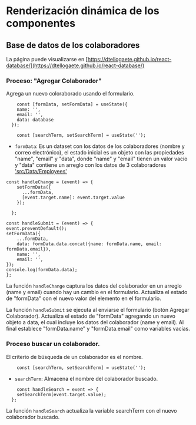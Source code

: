 # Renderización dinámica de los componentes

## Base de datos de los colaboradores

La página puede visualizarse en  [https://dtellogaete.github.io/react-database/](https://dtellogaete.github.io/react-database/)

### Proceso: "Agregar Colaborador"

Agrega un nuevo coloraborado usando el formulario.

```
    const [formData, setFormData] = useState({
    name: '',
    email: '',
    data: database
  });

    const [searchTerm, setSearchTerm] = useState('');  
```
* `formData`: Es un dataset con los datos de los colaboradores (nombre y correo electrónico), el estado inicial es un objeto con las propiedades "name", "email" y "data", donde "name" y "email" tienen un valor vacío y "data" contiene un arreglo con los datos de 3 colaboradores ['src/Data/Employees']('./src/Data/Employees')

```
const handleChange = (event) => {      
    setFormData({
      ...formData,
      [event.target.name]: event.target.value
    });
    
  };
  
const handleSubmit = (event) => {      
event.preventDefault();
setFormData({
    ...formData,
    data: formData.data.concat({name: formData.name, email: formData.email}),
    name: '',
    email: '',
});      
console.log(formData.data);      
};
```
La función `handleChange` captura los datos del colaborador en un arreglo (name  y email) cuando hay un cambio en el formulario. Actualiza el estado de "formData" con el nuevo valor del elemento en el formulario.

La función `handleSubmit` se ejecuta al enviarse el formulario (botón Agregar Colaborador). Actualiza el estado de "formData" agregando un nuevo objeto a data, el cual incluye los datos del colaborador (name y email). Al final establece "formData.name" y "formData.email" como variables vacías.

### Proceso buscar un colaborador.

El criterio de búsqueda de un colaborador es el nombre.

```
    const [searchTerm, setSearchTerm] = useState('');  
```
* `searchTerm`: Almacena el nombre del colaborador buscado.

```
    const handleSearch = event => {
    setSearchTerm(event.target.value);    
  };   
```

La función `handleSearch` actualiza la variable searchTerm con el nuevo colaborador buscado.

